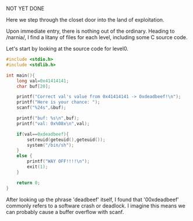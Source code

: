 NOT YET DONE

Here we step through the closet door into the land of exploitation.

Upon immediate entry, there is nothing out of the ordinary. Heading to /narnia/, I find a litany of files for each level, including some C source code.

Let's start by looking at the source code for level0.

```c
#include <stdio.h>
#include <stdlib.h>

int main(){
	long val=0x41414141;
	char buf[20];

	printf("Correct val's value from 0x41414141 -> 0xdeadbeef!\n");
	printf("Here is your chance: ");
	scanf("%24s",&buf);

	printf("buf: %s\n",buf);
	printf("val: 0x%08x\n",val);

	if(val==0xdeadbeef){
        setreuid(geteuid(),geteuid());
		system("/bin/sh");
    }
	else {
		printf("WAY OFF!!!!\n");
		exit(1);
	}

	return 0;
}
```

After looking up the phrase 'deadbeef' itself, I found that '00xdeadbeef' commonly refers to a software crash or deadlock. I imagine this means we can probably cause a buffer overflow with scanf.
